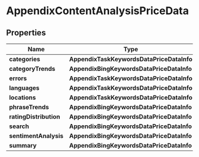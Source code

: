 # AppendixContentAnalysisPriceData


## Properties

| Name | Type | Description | Notes |
|------------ | ------------- | ------------- | -------------|
**categories** | **AppendixTaskKeywordsDataPriceDataInfo** |  |[optional]|
**categoryTrends** | **AppendixBingKeywordsDataPriceDataInfo** |  |[optional]|
**errors** | **AppendixTaskKeywordsDataPriceDataInfo** |  |[optional]|
**languages** | **AppendixTaskKeywordsDataPriceDataInfo** |  |[optional]|
**locations** | **AppendixTaskKeywordsDataPriceDataInfo** |  |[optional]|
**phraseTrends** | **AppendixBingKeywordsDataPriceDataInfo** |  |[optional]|
**ratingDistribution** | **AppendixBingKeywordsDataPriceDataInfo** |  |[optional]|
**search** | **AppendixBingKeywordsDataPriceDataInfo** |  |[optional]|
**sentimentAnalysis** | **AppendixBingKeywordsDataPriceDataInfo** |  |[optional]|
**summary** | **AppendixBingKeywordsDataPriceDataInfo** |  |[optional]|
